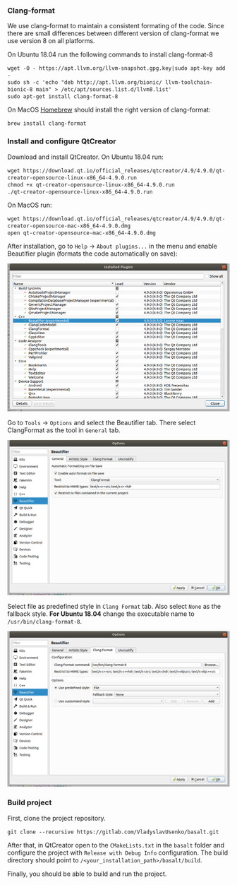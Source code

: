 

### Clang-format
We use clang-format to maintain a consistent formating of the code. Since there are small differences between different version of clang-format we use version 8 on all platforms.

On Ubuntu 18.04 run the following commands to install clang-format-8
```
wget -O - https://apt.llvm.org/llvm-snapshot.gpg.key|sudo apt-key add -
sudo sh -c 'echo "deb http://apt.llvm.org/bionic/ llvm-toolchain-bionic-8 main" > /etc/apt/sources.list.d/llvm8.list'
sudo apt-get install clang-format-8
```

On MacOS [Homebrew](https://brew.sh/) should install the right version of clang-format:
```
brew install clang-format
```

### Install and configure QtCreator
Download and install QtCreator. On Ubuntu 18.04 run:
```
wget https://download.qt.io/official_releases/qtcreator/4.9/4.9.0/qt-creator-opensource-linux-x86_64-4.9.0.run
chmod +x qt-creator-opensource-linux-x86_64-4.9.0.run
./qt-creator-opensource-linux-x86_64-4.9.0.run
```

On MacOS run:
```
wget https://download.qt.io/official_releases/qtcreator/4.9/4.9.0/qt-creator-opensource-mac-x86_64-4.9.0.dmg
open qt-creator-opensource-mac-x86_64-4.9.0.dmg
```

After installation, go to `Help` -> `About plugins...` in the menu and enable Beautifier plugin (formats the code automatically on save):

![qt_creator_plugins](/doc/img/qt_creator_plugins.png)

Go to `Tools` -> `Options` and select the Beautifier tab. There select ClangFormat as the tool in `General` tab.

![qt_creator_beautifier_general](/doc/img/qt_creator_beautifier_general.png)

Select file as predefined style in `Clang Format` tab. Also select `None` as the fallback style. **For Ubuntu 18.04** change the executable name to `/usr/bin/clang-format-8`.

![qt_creator_beautifier_clang_format](/doc/img/qt_creator_beautifier_clang_format.png)

### Build project
First, clone the project repository.
```
git clone --recursive https://gitlab.com/VladyslavUsenko/basalt.git
```

After that, in QtCreator open to the `CMakeLists.txt` in the `basalt` folder and configure the project with `Release with Debug Info` configuration. The build directory should point to `/<your_installation_path>/basalt/build`.

Finally, you should be able to build and run the project.

